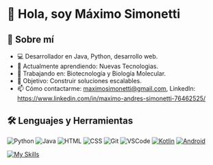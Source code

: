 

# 👋 Hola, soy Máximo Simonetti

## 🚀 Sobre mí
- 💻 Desarrollador en Java, Python, desarrollo web.
- 🌱 Actualmente aprendiendo: Nuevas Tecnologias.
- 🔭 Trabajando en: Biotecnología y Biología Molecular.
- 🎯 Objetivo: Construir soluciones escalables.
- 📫 Cómo contactarme: maximosimonetti@gmail.com, LinkedIn: https://www.linkedin.com/in/maximo-andres-simonetti-76462525/

## 🛠️ Lenguajes y Herramientas
![Python](https://img.shields.io/badge/-Python-3776AB?style=flat-square&logo=python&logoColor=white)
![Java](https://img.shields.io/badge/-Java-007396?style=flat-square&logo=java&logoColor=white)
![HTML](https://img.shields.io/badge/-HTML5-E34F26?style=flat-square&logo=html5&logoColor=white)
![CSS](https://img.shields.io/badge/-CSS3-1572B6?style=flat-square&logo=css3&logoColor=white)
![Git](https://img.shields.io/badge/-Git-F05032?style=flat-square&logo=git&logoColor=white)
![VSCode](https://img.shields.io/badge/-VS%20Code-007ACC?style=flat-square&logo=visual-studio-code&logoColor=white)
[![Kotlin](https://img.shields.io/badge/-Kotlin-7F52FF?style=flat-square&logo=kotlin&logoColor=white)](https://kotlinlang.org/)
[![Android](https://img.shields.io/badge/-Android-3DDC84?style=flat-square&logo=android&logoColor=white)](https://developer.android.com/)


[![My Skills](https://skillicons.dev/icons?i=py,java,js,bootstrap,css,html,github&theme=light)](https://skillicons.dev)







